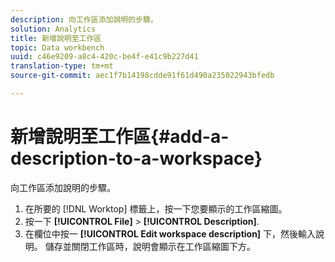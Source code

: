 ```yaml
---
description: 向工作區添加說明的步驟。
solution: Analytics
title: 新增說明至工作區
topic: Data workbench
uuid: c46e9209-a8c4-420c-be4f-e41c9b227d41
translation-type: tm+mt
source-git-commit: aec1f7b14198cdde91f61d490a235022943bfedb

---
```



# 新增說明至工作區{#add-a-description-to-a-workspace}

向工作區添加說明的步驟。

1. 在所要的 [!DNL Worktop] 標籤上，按一下您要顯示的工作區縮圖。
1. 按一下 **[!UICONTROL File]** > **[!UICONTROL Description]**.
1. 在欄位中按一 **[!UICONTROL Edit workspace description]** 下，然後輸入說明。
儲存並關閉工作區時，說明會顯示在工作區縮圖下方。